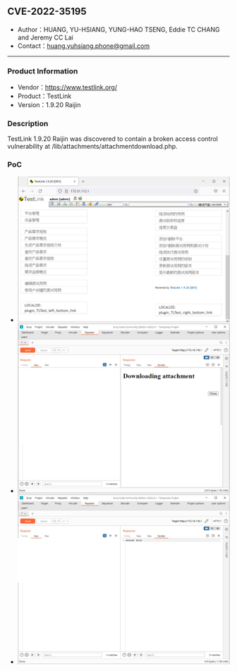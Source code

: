 ## CVE-2022-35195

- Author：HUANG, YU-HSIANG, YUNG-HAO TSENG, Eddie TC CHANG and Jeremy CC Lai
- Contact：huang.yuhsiang.phone@gmail.com

---

### Product Information

- Vendor：https://www.testlink.org/
- Product：TestLink
- Version：1.9.20 Raijin

### Description

TestLink 1.9.20 Raijin was discovered to contain a broken access control vulnerability at /lib/attachments/attachmentdownload.php.

### PoC

- ![](./images/version.png)
- ![](./images/1.jpg)
- ![](./images/2.jpg)